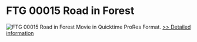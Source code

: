 # FTG 00015 Road in Forest
![FTG 00015 Road in Forest](https://mycommerce.akamaized.net/api/pimages/P300617855/BIG/300617855.JPG)
Movie in Quicktime ProRes Format.
[>> Detailed information](https://secure.shareit.com/shareit/product.html?productid=300617855&affiliateid=200057808)